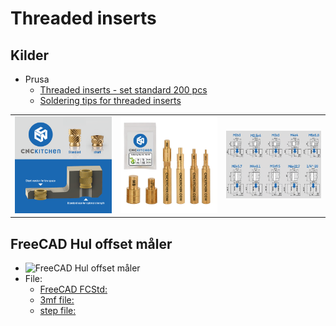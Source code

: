 # Threaded inserts

## Kilder

* Prusa
  * [Threaded inserts - set standard 200 pcs](https://www.prusa3d.com/product/threaded-inserts-set-standard-200-pcs/)
  * [Soldering tips for threaded inserts](https://www.prusa3d.com/product/soldering-tips-for-threaded-inserts/)

||||
|:---:|:---:|:---:|
|![CNCKitchen](./Images/3494.png)|![5452.png](./Images/5452.png)|![sizes_chart](./Images/sizes_chart.png)|

## FreeCAD Hul offset måler

* ![FreeCAD Hul offset måler](./Images/Skærmbillede%20fra%202025-09-01%2015-54-03.png)
* File:
  * [FreeCAD FCStd:](./FreeCAD_Test/FreeCAD-Test.FCStd)
  * [3mf file:](./FreeCAD_Test/FreeCAD-Test-Body.3mf)
  * [step file:](./FreeCAD_Test/FreeCAD-Test-Body.step)